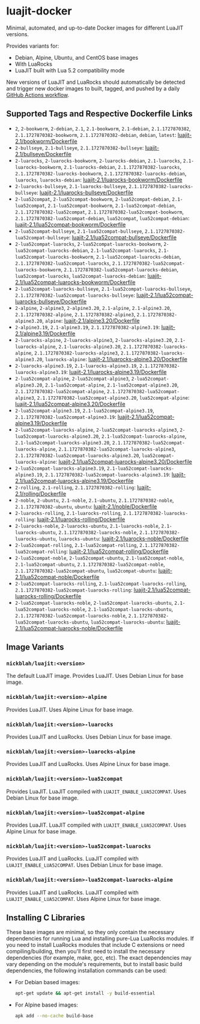 # luajit-docker

Minimal, automated, and up-to-date Docker images for different LuaJIT versions.

Provides variants for:

- Debian, Alpine, Ubuntu, and CentOS base images
- With LuaRocks
- LuaJIT built with Lua 5.2 compatibility mode

New versions of LuaJIT and LuaRocks should automatically be detected and trigger new docker images to built, tagged, and pushed by a daily [GitHub Actions workflow](https://github.com/GUI/lua-docker/blob/main/.github/workflows/main.yml).

## Supported Tags and Respective Dockerfile Links

- `2`, `2-bookworm`, `2-debian`, `2.1`, `2.1-bookworm`, `2.1-debian`, `2.1.1727870382`, `2.1.1727870382-bookworm`, `2.1.1727870382-debian`, `debian`, `latest`: [luajit-2.1/bookworm/Dockerfile](https://github.com/GUI/lua-docker/blob/main/luajit-2.1/bookworm/Dockerfile)
- `2-bullseye`, `2.1-bullseye`, `2.1.1727870382-bullseye`: [luajit-2.1/bullseye/Dockerfile](https://github.com/GUI/lua-docker/blob/main/luajit-2.1/bullseye/Dockerfile)
- `2-luarocks`, `2-luarocks-bookworm`, `2-luarocks-debian`, `2.1-luarocks`, `2.1-luarocks-bookworm`, `2.1-luarocks-debian`, `2.1.1727870382-luarocks`, `2.1.1727870382-luarocks-bookworm`, `2.1.1727870382-luarocks-debian`, `luarocks`, `luarocks-debian`: [luajit-2.1/luarocks-bookworm/Dockerfile](https://github.com/GUI/lua-docker/blob/main/luajit-2.1/luarocks-bookworm/Dockerfile)
- `2-luarocks-bullseye`, `2.1-luarocks-bullseye`, `2.1.1727870382-luarocks-bullseye`: [luajit-2.1/luarocks-bullseye/Dockerfile](https://github.com/GUI/lua-docker/blob/main/luajit-2.1/luarocks-bullseye/Dockerfile)
- `2-lua52compat`, `2-lua52compat-bookworm`, `2-lua52compat-debian`, `2.1-lua52compat`, `2.1-lua52compat-bookworm`, `2.1-lua52compat-debian`, `2.1.1727870382-lua52compat`, `2.1.1727870382-lua52compat-bookworm`, `2.1.1727870382-lua52compat-debian`, `lua52compat`, `lua52compat-debian`: [luajit-2.1/lua52compat-bookworm/Dockerfile](https://github.com/GUI/lua-docker/blob/main/luajit-2.1/lua52compat-bookworm/Dockerfile)
- `2-lua52compat-bullseye`, `2.1-lua52compat-bullseye`, `2.1.1727870382-lua52compat-bullseye`: [luajit-2.1/lua52compat-bullseye/Dockerfile](https://github.com/GUI/lua-docker/blob/main/luajit-2.1/lua52compat-bullseye/Dockerfile)
- `2-lua52compat-luarocks`, `2-lua52compat-luarocks-bookworm`, `2-lua52compat-luarocks-debian`, `2.1-lua52compat-luarocks`, `2.1-lua52compat-luarocks-bookworm`, `2.1-lua52compat-luarocks-debian`, `2.1.1727870382-lua52compat-luarocks`, `2.1.1727870382-lua52compat-luarocks-bookworm`, `2.1.1727870382-lua52compat-luarocks-debian`, `lua52compat-luarocks`, `lua52compat-luarocks-debian`: [luajit-2.1/lua52compat-luarocks-bookworm/Dockerfile](https://github.com/GUI/lua-docker/blob/main/luajit-2.1/lua52compat-luarocks-bookworm/Dockerfile)
- `2-lua52compat-luarocks-bullseye`, `2.1-lua52compat-luarocks-bullseye`, `2.1.1727870382-lua52compat-luarocks-bullseye`: [luajit-2.1/lua52compat-luarocks-bullseye/Dockerfile](https://github.com/GUI/lua-docker/blob/main/luajit-2.1/lua52compat-luarocks-bullseye/Dockerfile)
- `2-alpine`, `2-alpine3`, `2-alpine3.20`, `2.1-alpine`, `2.1-alpine3.20`, `2.1.1727870382-alpine`, `2.1.1727870382-alpine3`, `2.1.1727870382-alpine3.20`, `alpine`: [luajit-2.1/alpine3.20/Dockerfile](https://github.com/GUI/lua-docker/blob/main/luajit-2.1/alpine3.20/Dockerfile)
- `2-alpine3.19`, `2.1-alpine3.19`, `2.1.1727870382-alpine3.19`: [luajit-2.1/alpine3.19/Dockerfile](https://github.com/GUI/lua-docker/blob/main/luajit-2.1/alpine3.19/Dockerfile)
- `2-luarocks-alpine`, `2-luarocks-alpine3`, `2-luarocks-alpine3.20`, `2.1-luarocks-alpine`, `2.1-luarocks-alpine3.20`, `2.1.1727870382-luarocks-alpine`, `2.1.1727870382-luarocks-alpine3`, `2.1.1727870382-luarocks-alpine3.20`, `luarocks-alpine`: [luajit-2.1/luarocks-alpine3.20/Dockerfile](https://github.com/GUI/lua-docker/blob/main/luajit-2.1/luarocks-alpine3.20/Dockerfile)
- `2-luarocks-alpine3.19`, `2.1-luarocks-alpine3.19`, `2.1.1727870382-luarocks-alpine3.19`: [luajit-2.1/luarocks-alpine3.19/Dockerfile](https://github.com/GUI/lua-docker/blob/main/luajit-2.1/luarocks-alpine3.19/Dockerfile)
- `2-lua52compat-alpine`, `2-lua52compat-alpine3`, `2-lua52compat-alpine3.20`, `2.1-lua52compat-alpine`, `2.1-lua52compat-alpine3.20`, `2.1.1727870382-lua52compat-alpine`, `2.1.1727870382-lua52compat-alpine3`, `2.1.1727870382-lua52compat-alpine3.20`, `lua52compat-alpine`: [luajit-2.1/lua52compat-alpine3.20/Dockerfile](https://github.com/GUI/lua-docker/blob/main/luajit-2.1/lua52compat-alpine3.20/Dockerfile)
- `2-lua52compat-alpine3.19`, `2.1-lua52compat-alpine3.19`, `2.1.1727870382-lua52compat-alpine3.19`: [luajit-2.1/lua52compat-alpine3.19/Dockerfile](https://github.com/GUI/lua-docker/blob/main/luajit-2.1/lua52compat-alpine3.19/Dockerfile)
- `2-lua52compat-luarocks-alpine`, `2-lua52compat-luarocks-alpine3`, `2-lua52compat-luarocks-alpine3.20`, `2.1-lua52compat-luarocks-alpine`, `2.1-lua52compat-luarocks-alpine3.20`, `2.1.1727870382-lua52compat-luarocks-alpine`, `2.1.1727870382-lua52compat-luarocks-alpine3`, `2.1.1727870382-lua52compat-luarocks-alpine3.20`, `lua52compat-luarocks-alpine`: [luajit-2.1/lua52compat-luarocks-alpine3.20/Dockerfile](https://github.com/GUI/lua-docker/blob/main/luajit-2.1/lua52compat-luarocks-alpine3.20/Dockerfile)
- `2-lua52compat-luarocks-alpine3.19`, `2.1-lua52compat-luarocks-alpine3.19`, `2.1.1727870382-lua52compat-luarocks-alpine3.19`: [luajit-2.1/lua52compat-luarocks-alpine3.19/Dockerfile](https://github.com/GUI/lua-docker/blob/main/luajit-2.1/lua52compat-luarocks-alpine3.19/Dockerfile)
- `2-rolling`, `2.1-rolling`, `2.1.1727870382-rolling`: [luajit-2.1/rolling/Dockerfile](https://github.com/GUI/lua-docker/blob/main/luajit-2.1/rolling/Dockerfile)
- `2-noble`, `2-ubuntu`, `2.1-noble`, `2.1-ubuntu`, `2.1.1727870382-noble`, `2.1.1727870382-ubuntu`, `ubuntu`: [luajit-2.1/noble/Dockerfile](https://github.com/GUI/lua-docker/blob/main/luajit-2.1/noble/Dockerfile)
- `2-luarocks-rolling`, `2.1-luarocks-rolling`, `2.1.1727870382-luarocks-rolling`: [luajit-2.1/luarocks-rolling/Dockerfile](https://github.com/GUI/lua-docker/blob/main/luajit-2.1/luarocks-rolling/Dockerfile)
- `2-luarocks-noble`, `2-luarocks-ubuntu`, `2.1-luarocks-noble`, `2.1-luarocks-ubuntu`, `2.1.1727870382-luarocks-noble`, `2.1.1727870382-luarocks-ubuntu`, `luarocks-ubuntu`: [luajit-2.1/luarocks-noble/Dockerfile](https://github.com/GUI/lua-docker/blob/main/luajit-2.1/luarocks-noble/Dockerfile)
- `2-lua52compat-rolling`, `2.1-lua52compat-rolling`, `2.1.1727870382-lua52compat-rolling`: [luajit-2.1/lua52compat-rolling/Dockerfile](https://github.com/GUI/lua-docker/blob/main/luajit-2.1/lua52compat-rolling/Dockerfile)
- `2-lua52compat-noble`, `2-lua52compat-ubuntu`, `2.1-lua52compat-noble`, `2.1-lua52compat-ubuntu`, `2.1.1727870382-lua52compat-noble`, `2.1.1727870382-lua52compat-ubuntu`, `lua52compat-ubuntu`: [luajit-2.1/lua52compat-noble/Dockerfile](https://github.com/GUI/lua-docker/blob/main/luajit-2.1/lua52compat-noble/Dockerfile)
- `2-lua52compat-luarocks-rolling`, `2.1-lua52compat-luarocks-rolling`, `2.1.1727870382-lua52compat-luarocks-rolling`: [luajit-2.1/lua52compat-luarocks-rolling/Dockerfile](https://github.com/GUI/lua-docker/blob/main/luajit-2.1/lua52compat-luarocks-rolling/Dockerfile)
- `2-lua52compat-luarocks-noble`, `2-lua52compat-luarocks-ubuntu`, `2.1-lua52compat-luarocks-noble`, `2.1-lua52compat-luarocks-ubuntu`, `2.1.1727870382-lua52compat-luarocks-noble`, `2.1.1727870382-lua52compat-luarocks-ubuntu`, `lua52compat-luarocks-ubuntu`: [luajit-2.1/lua52compat-luarocks-noble/Dockerfile](https://github.com/GUI/lua-docker/blob/main/luajit-2.1/lua52compat-luarocks-noble/Dockerfile)

## Image Variants

### `nickblah/luajit:<version>`
The default LuaJIT image. Provides LuaJIT. Uses Debian Linux for base image.

### `nickblah/luajit:<version>-alpine`
Provides LuaJIT. Uses Alpine Linux for base image.

### `nickblah/luajit:<version>-luarocks`
Provides LuaJIT and LuaRocks. Uses Debian Linux for base image.

### `nickblah/luajit:<version>-luarocks-alpine`
Provides LuaJIT and LuaRocks. Uses Alpine Linux for base image.

### `nickblah/luajit:<version>-lua52compat`
Provides LuaJIT. LuaJIT compiled with `LUAJIT_ENABLE_LUA52COMPAT`. Uses Debian Linux for base image.

### `nickblah/luajit:<version>-lua52compat-alpine`
Provides LuaJIT. LuaJIT compiled with `LUAJIT_ENABLE_LUA52COMPAT`. Uses Alpine Linux for base image.

### `nickblah/luajit:<version>-lua52compat-luarocks`
Provides LuaJIT and LuaRocks. LuaJIT compiled with `LUAJIT_ENABLE_LUA52COMPAT`. Uses Debian Linux for base image.

### `nickblah/luajit:<version>-lua52compat-luarocks-alpine`
Provides LuaJIT and LuaRocks. LuaJIT compiled with `LUAJIT_ENABLE_LUA52COMPAT`. Uses Alpine Linux for base image.

## Installing C Libraries

These base images are minimal, so they only contain the necessary dependencies for running Lua and installing pure-Lua LuaRocks modules. If you need to install LuaRocks modules that include C extensions or need compiling/building, then you'll first need to install the necessary dependencies (for example, make, gcc, etc). The exact dependencies may vary depending on the module's requirements, but to install basic build dependencies, the following installation commands can be used:

- For Debian based images:
    ```sh
    apt-get update && apt-get install -y build-essential
    ```
- For Alpine based images:
    ```sh
    apk add --no-cache build-base
    ```
